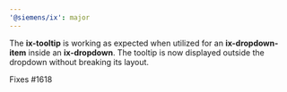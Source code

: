 ```yaml
---
'@siemens/ix': major
---
```


The **ix-tooltip** is working as expected when utilized for an **ix-dropdown-item** inside an **ix-dropdown**. The tooltip is now displayed outside the dropdown without breaking its layout.

Fixes #1618
